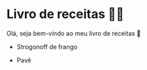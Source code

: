 # Livro de receitas :man_cook:

Olá, seja bem-vindo ao meu livro de receitas :handshake:

- Strogonoff de frango

- Pavê

  